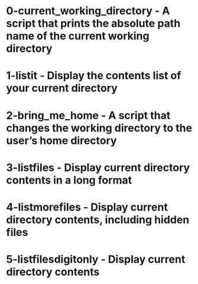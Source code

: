 # 0-current_working_directory - A script that prints the absolute path name of the current working directory
# 1-listit - Display the contents list of your current directory
# 2-bring_me_home - A script that changes the working directory to the user’s home directory
# 3-listfiles - Display current directory contents in a long format
# 4-listmorefiles - Display current directory contents, including hidden files
# 5-listfilesdigitonly - Display current directory contents
